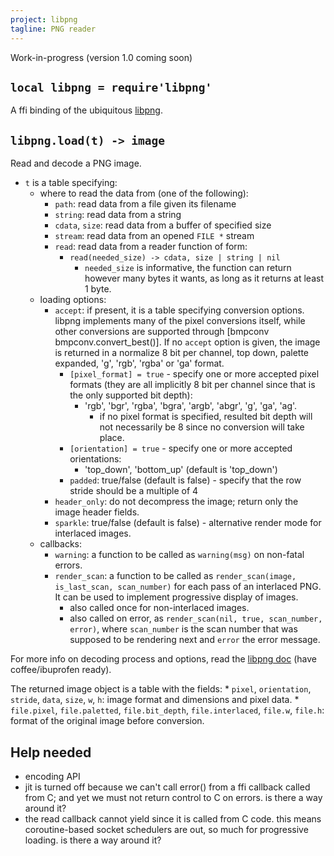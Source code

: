 ```yaml
---
project: libpng
tagline: PNG reader
---
```


<warn>Work-in-progress (version 1.0 coming soon)</warn>

## `local libpng = require'libpng'`

A ffi binding of the ubiquitous [libpng][libpng lib].

## `libpng.load(t) -> image`

Read and decode a PNG image.

  * `t` is a table specifying:
    * where to read the data from (one of the following):
      * `path`: read data from a file given its filename
      * `string`: read data from a string
      * `cdata`, `size`: read data from a buffer of specified size
      * `stream`: read data from an opened `FILE *` stream
      * `read`: read data from a reader function of form:
        * `read(needed_size) -> cdata, size | string | nil`
          * `needed_size` is informative, the function can return however many bytes it wants, as long as it returns at least 1 byte.
    * loading options:
      * `accept`: if present, it is a table specifying conversion options. libpng implements many of the pixel conversions itself, while other conversions are supported through [bmpconv bmpconv.convert_best()]. If no `accept` option is given, the image is returned in a normalize 8 bit per channel, top down, palette expanded, 'g', 'rgb', 'rgba' or 'ga' format.
        * `[pixel_format] = true` - specify one or more accepted pixel formats (they are all implicitly 8 bit per channel since that is the only supported bit depth):
          * 'rgb', 'bgr', 'rgba', 'bgra', 'argb', 'abgr', 'g', 'ga', 'ag'.
            * if no pixel format is specified, resulted bit depth will not necessarily be 8 since no conversion will take place.
        * `[orientation] = true` - specify one or more accepted orientations:
          * 'top_down', 'bottom_up' (default is 'top_down')
        * `padded`: true/false (default is false) - specify that the row stride should be a multiple of 4
      * `header_only`: do not decompress the image; return only the image header fields.
      * `sparkle`: true/false (default is false) - alternative render mode for interlaced images.
    * callbacks:
      * `warning`: a function to be called as `warning(msg)` on non-fatal errors.
      * `render_scan`: a function to be called as `render_scan(image, is_last_scan, scan_number)` for each pass of an interlaced PNG. It can be used to implement progressive display of images.
        * also called once for non-interlaced images.
        * also called on error, as `render_scan(nil, true, scan_number, error)`, where `scan_number` is the scan number that was supposed to be rendering next and `error` the error message.

For more info on decoding process and options, read the [libpng doc] (have coffee/ibuprofen ready).

The returned image object is a table with the fields:
    * `pixel`, `orientation`, `stride`, `data`, `size`, `w`, `h`: image format and dimensions and pixel data.
    * `file.pixel`, `file.paletted`, `file.bit_depth`, `file.interlaced`, `file.w`, `file.h`: format of the original image before conversion.

## Help needed

  * encoding API
  * jit is turned off because we can't call error() from a ffi callback called from C; and yet we must not return control to C on errors. is there a way around it?
  * the read callback cannot yield since it is called from C code. this means coroutine-based socket schedulers are out, so much for progressive loading. is there a way around it?


[libpng lib]:  http://www.libpng.org/pub/png/libpng.html
[libpng doc]:  http://www.libpng.org/pub/png/libpng-1.2.5-manual.html
